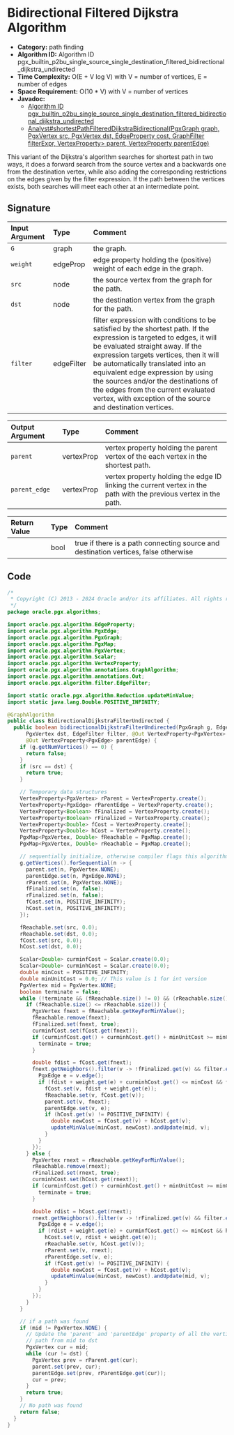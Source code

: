 # Bidirectional Filtered Dijkstra Algorithm

- **Category:** path finding
- **Algorithm ID:** Algorithm ID pgx_builtin_p2bu_single_source_single_destination_filtered_bidirectional_dijkstra_undirected
- **Time Complexity:** O(E + V log V) with V = number of vertices, E = number of edges
- **Space Requirement:** O(10 * V) with V = number of vertices
- **Javadoc:** 
  - [Algorithm ID pgx_builtin_p2bu_single_source_single_destination_filtered_bidirectional_dijkstra_undirected](https://docs.oracle.com/en/database/oracle/property-graph/24.3/spgjv/oracle/pgx/api/Analyst.html#shortestPathFilteredDijkstraBidirectional-oracle.pgx.api.PgxGraph-oracle.pgx.api.PgxVertex-oracle.pgx.api.PgxVertex-oracle.pgx.api.EdgeProperty-oracle.pgx.api.filter.GraphFilter-)
  - [Analyst#shortestPathFilteredDijkstraBidirectional(PgxGraph graph, PgxVertex src, PgxVertex dst, EdgeProperty cost, GraphFilter filterExpr, VertexProperty> parent, VertexProperty parentEdge)](https://docs.oracle.com/en/database/oracle/property-graph/24.3/spgjv/oracle/pgx/api/Analyst.html#shortestPathFilteredDijkstraBidirectional-oracle.pgx.api.PgxGraph-oracle.pgx.api.PgxVertex-oracle.pgx.api.PgxVertex-oracle.pgx.api.EdgeProperty-oracle.pgx.api.filter.GraphFilter-oracle.pgx.api.VertexProperty-oracle.pgx.api.VertexProperty-)

This variant of the Dijkstra's algorithm searches for shortest path in two ways, it does a forward search from the source vertex and a backwards one from the destination vertex, while also adding the corresponding restrictions on the edges given by the filter expression. If the path between the vertices exists, both searches will meet each other at an intermediate point.


## Signature

| Input Argument | Type | Comment |
| :--- | :--- | :--- |
| `G` | graph | the graph. |
| `weight` | edgeProp<double> | edge property holding the (positive) weight of each edge in the graph. |
| `src` | node | the source vertex from the graph for the path. |
| `dst` | node | the destination vertex from the graph for the path. |
| `filter` | edgeFilter | filter expression with conditions to be satisfied by the shortest path. If the expression is targeted to edges, it will be evaluated straight away. If the expression targets vertices, then it will be automatically translated into an equivalent edge expression by using the sources and/or the destinations of the edges from the current evaluated vertex, with exception of the source and destination vertices. |

| Output Argument | Type | Comment |
| :--- | :--- | :--- |
| `parent` | vertexProp<node> | vertex property holding the parent vertex of the each vertex in the shortest path. |
| `parent_edge` | vertexProp<edge> | vertex property holding the edge ID linking the current vertex in the path with the previous vertex in the path. |

| Return Value | Type | Comment |
| :--- | :--- | :--- |
| | bool | true if there is a path connecting source and destination vertices, false otherwise |

## Code

```java
/*
 * Copyright (C) 2013 - 2024 Oracle and/or its affiliates. All rights reserved.
 */
package oracle.pgx.algorithms;

import oracle.pgx.algorithm.EdgeProperty;
import oracle.pgx.algorithm.PgxEdge;
import oracle.pgx.algorithm.PgxGraph;
import oracle.pgx.algorithm.PgxMap;
import oracle.pgx.algorithm.PgxVertex;
import oracle.pgx.algorithm.Scalar;
import oracle.pgx.algorithm.VertexProperty;
import oracle.pgx.algorithm.annotations.GraphAlgorithm;
import oracle.pgx.algorithm.annotations.Out;
import oracle.pgx.algorithm.filter.EdgeFilter;

import static oracle.pgx.algorithm.Reduction.updateMinValue;
import static java.lang.Double.POSITIVE_INFINITY;

@GraphAlgorithm
public class BidirectionalDijkstraFilterUndirected {
  public boolean bidirectionalDijkstraFilterUndirected(PgxGraph g, EdgeProperty<Double> weight, PgxVertex src,
      PgxVertex dst, EdgeFilter filter, @Out VertexProperty<PgxVertex> parent,
      @Out VertexProperty<PgxEdge> parentEdge) {
    if (g.getNumVertices() == 0) {
      return false;
    }
    if (src == dst) {
      return true;
    }

    // Temporary data structures
    VertexProperty<PgxVertex> rParent = VertexProperty.create();
    VertexProperty<PgxEdge> rParentEdge = VertexProperty.create();
    VertexProperty<Boolean> fFinalized = VertexProperty.create();
    VertexProperty<Boolean> rFinalized = VertexProperty.create();
    VertexProperty<Double> fCost = VertexProperty.create();
    VertexProperty<Double> hCost = VertexProperty.create();
    PgxMap<PgxVertex, Double> fReachable = PgxMap.create();
    PgxMap<PgxVertex, Double> rReachable = PgxMap.create();

    // sequentially initialize, otherwise compiler flags this algorithm as parallel in nature
    g.getVertices().forSequential(n -> {
      parent.set(n, PgxVertex.NONE);
      parentEdge.set(n, PgxEdge.NONE);
      rParent.set(n, PgxVertex.NONE);
      fFinalized.set(n, false);
      rFinalized.set(n, false);
      fCost.set(n, POSITIVE_INFINITY);
      hCost.set(n, POSITIVE_INFINITY);
    });

    fReachable.set(src, 0.0);
    rReachable.set(dst, 0.0);
    fCost.set(src, 0.0);
    hCost.set(dst, 0.0);

    Scalar<Double> curminfCost = Scalar.create(0.0);
    Scalar<Double> curminhCost = Scalar.create(0.0);
    double minCost = POSITIVE_INFINITY;
    double minUnitCost = 0.0; // This value is 1 for int version
    PgxVertex mid = PgxVertex.NONE;
    boolean terminate = false;
    while (!terminate && (fReachable.size() != 0) && (rReachable.size() != 0)) {
      if (fReachable.size() <= rReachable.size()) {
        PgxVertex fnext = fReachable.getKeyForMinValue();
        fReachable.remove(fnext);
        fFinalized.set(fnext, true);
        curminfCost.set(fCost.get(fnext));
        if (curminfCost.get() + curminhCost.get() + minUnitCost >= minCost) {
          terminate = true;
        }

        double fdist = fCost.get(fnext);
        fnext.getNeighbors().filter(v -> !fFinalized.get(v) && filter.evaluate(v.edge())).forSequential(v -> {
          PgxEdge e = v.edge();
          if (fdist + weight.get(e) + curminhCost.get() <= minCost && fCost.get(v) > fdist + weight.get(e)) {
            fCost.set(v, fdist + weight.get(e));
            fReachable.set(v, fCost.get(v));
            parent.set(v, fnext);
            parentEdge.set(v, e);
            if (hCost.get(v) != POSITIVE_INFINITY) {
              double newCost = fCost.get(v) + hCost.get(v);
              updateMinValue(minCost, newCost).andUpdate(mid, v);
            }
          }
        });
      } else {
        PgxVertex rnext = rReachable.getKeyForMinValue();
        rReachable.remove(rnext);
        rFinalized.set(rnext, true);
        curminhCost.set(hCost.get(rnext));
        if (curminfCost.get() + curminhCost.get() + minUnitCost >= minCost) {
          terminate = true;
        }

        double rdist = hCost.get(rnext);
        rnext.getNeighbors().filter(v -> !rFinalized.get(v) && filter.evaluate(v.edge())).forSequential(v -> {
          PgxEdge e = v.edge();
          if (rdist + weight.get(e) + curminfCost.get() <= minCost && hCost.get(v) > rdist + weight.get(e)) {
            hCost.set(v, rdist + weight.get(e));
            rReachable.set(v, hCost.get(v));
            rParent.set(v, rnext);
            rParentEdge.set(v, e);
            if (fCost.get(v) != POSITIVE_INFINITY) {
              double newCost = fCost.get(v) + hCost.get(v);
              updateMinValue(minCost, newCost).andUpdate(mid, v);
            }
          }
        });
      }
    }

    // if a path was found
    if (mid != PgxVertex.NONE) {
      // Update the 'parent' and 'parentEdge' property of all the vertices in the
      // path from mid to dst
      PgxVertex cur = mid;
      while (cur != dst) {
        PgxVertex prev = rParent.get(cur);
        parent.set(prev, cur);
        parentEdge.set(prev, rParentEdge.get(cur));
        cur = prev;
      }
      return true;
    }
    // No path was found
    return false;
  }
}
```
